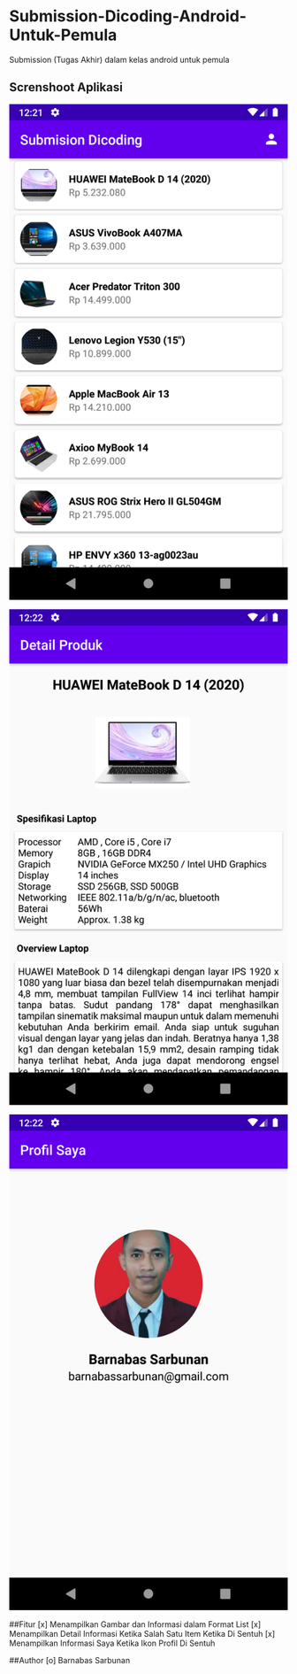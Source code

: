 # Submission-Dicoding-Android-Untuk-Pemula
Submission (Tugas Akhir) dalam kelas android untuk pemula

## Screnshoot Aplikasi

![Submission-Dicoding-Android-Untuk-Pemula](https://github.com/barnabassarbunan/Submission-Dicoding-Android-Untuk-Pemula/blob/master/screenshot/1.%20Daftar%20Laptop.png)

![Submission-Dicoding-Android-Untuk-Pemula](https://github.com/barnabassarbunan/Submission-Dicoding-Android-Untuk-Pemula/blob/master/screenshot/2.%20Detail%20Laptop.png)

![Submission-Dicoding-Android-Untuk-Pemula](https://github.com/barnabassarbunan/Submission-Dicoding-Android-Untuk-Pemula/blob/master/screenshot/3.Profil%20Saya.png)

##Fitur
[x] Menampilkan Gambar dan Informasi dalam Format List
[x] Menampilkan Detail Informasi Ketika Salah Satu Item Ketika Di Sentuh
[x] Menampilkan Informasi Saya Ketika Ikon Profil Di Sentuh

##Author
[o] Barnabas Sarbunan

